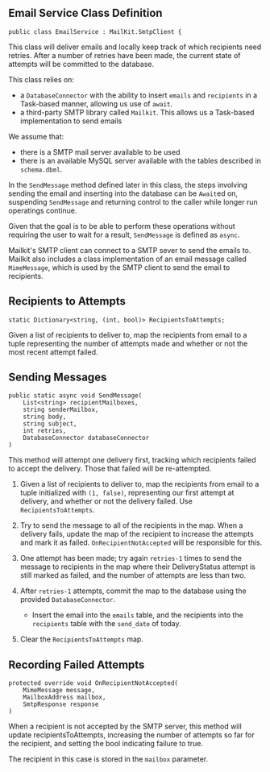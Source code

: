 Email Service Class Definition
---
```CSHARP
public class EmailService : MailKit.SmtpClient {
```
This class will deliver emails and locally keep track of which recipients need retries. After a number of retries have been made, the current state of attempts will be committed to the database.

This class relies on:
- a `DatabaseConnector` with the ability to insert `emails` and `recipients` in a Task-based manner, allowing us use of `await`.
- a third-party SMTP library called `Mailkit`. This allows us a Task-based implementation to send emails

We assume that:
- there is a SMTP mail server available to be used
- there is an available MySQL server available with the tables described in `schema.dbml`.

In the `SendMessage` method defined later in this class, the steps involving sending the email and inserting into the database can be `Await`ed on, suspending `SendMessage` and returning control to the caller while longer run operatings continue.

Given that the goal is to be able to perform these operations without requiring the user to wait for a result, `SendMessage` is defined as `async`.

Mailkit's SMTP client can connect to a SMTP sever to send the emails to. Mailkit also includes a class implementation of an email message called `MimeMessage`, which is used by the SMTP client to send the email to recipients.

Recipients to Attempts
---
```CSHARP
static Dictionary<string, (int, bool)> RecipientsToAttempts;
```
Given a list of recipients to deliver to, map the recipients from email to a tuple representing the number of attempts made and whether or not the most recent attempt failed.

Sending Messages
---
```CSHARP
public static async void SendMessage(
    List<string> recipientMailboxes,
    string senderMailbox,
    string body,
    string subject,
    int retries,
    DatabaseConnector databaseConnector
)
```
This method will attempt one delivery first, tracking which recipients failed to accept the delivery. Those that failed will be re-attempted.

1. Given a list of recipients to deliver to, map the recipients from 
email to a tuple initialized with `(1, false)`, representing our first attempt at delivery, and whether or not the delivery failed. Use `RecipientsToAttempts`.

2. Try to send the message to all of the recipients in the map. When a delivery fails, update the map of the recipient to increase the attempts and mark it as failed. `OnRecipientNotAccepted` will be responsible for this.

3. One attempt has been made; try again `retries-1` times to send the message to recipients in the map where their DeliveryStatus attempt is still marked as failed, and the number of attempts are less than two.

4. After `retries-1` attempts, commit the map to the database using the provided `DatabaseConnector`.
    - Insert the email into the `emails` table, and the recipients into the `recipients` table with the `send_date` of today.

5. Clear the `RecipientsToAttempts` map.

Recording Failed Attempts
---
```CSHARP
protected override void OnRecipientNotAccepted(
	MimeMessage message,
	MailboxAddress mailbox,
	SmtpResponse response
)
```
When a recipient is not accepted by the SMTP server, this method will update recipientsToAttempts, increasing the number of attempts so far for the recipient, and setting the bool indicating failure to true.

The recipient in this case is stored in the `mailbox` parameter.